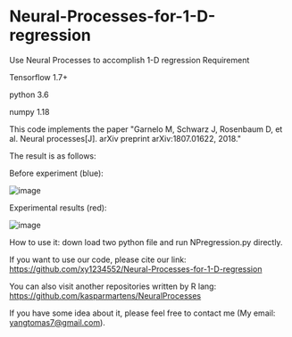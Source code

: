# Neural-Processes-for-1-D-regression
Use Neural Processes to accomplish 1-D regression
Requirement

Tensorflow 1.7+

python 3.6

numpy 1.18

This code implements the paper "Garnelo M, Schwarz J, Rosenbaum D, et al. Neural processes[J]. arXiv preprint arXiv:1807.01622, 2018."

The result is as follows:

Before experiment (blue):

![image](https://raw.githubusercontent.com/xy1234552/Neural-Processes-for-1-D-regression/master/Fig/Before%20experiments.png)

Experimental results (red):

![image](https://raw.githubusercontent.com/xy1234552/Neural-Processes-for-1-D-regression/master/Fig/results.png)

How to use it: down load two python file and run NPregression.py directly.


If you want to use our code, please cite our link: https://github.com/xy1234552/Neural-Processes-for-1-D-regression

You can also visit another repositories written by R lang: https://github.com/kasparmartens/NeuralProcesses

If you have some idea about it, please feel free to contact me (My email: yangtomas7@gmail.com).
